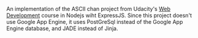 An implementation of the ASCII chan project from Udacity's <a href='https://www.udacity.com/course/cs253'>Web Development</a> course in Nodejs wiht ExpressJS.
Since this project doesn't use Google App Engine, it uses PostGreSql instead of the Google App Engine database, and JADE instead of Jinja.
